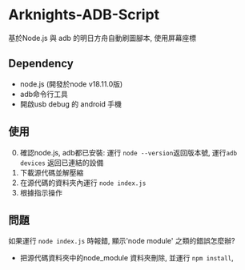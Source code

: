 # Arknights-ADB-Script
基於Node.js 與 adb 的明日方舟自動刷圖腳本, 使用屏幕座標

## Dependency
- node.js (開發於node v18.11.0版)
- adb命令行工具
- 開啟usb debug 的 android 手機


## 使用
0. 確認node.js, adb都已安裝: 運行 `node --version`返回版本號, 運行`adb devices` 返回已連結的設備
1. 下載源代碼並解壓縮
2. 在源代碼的資料夾內運行 `node index.js`
3. 根據指示操作

## 問題
如果運行 `node index.js` 時報錯, 顯示'node module' 之類的錯誤怎麼辦?
- 把源代碼資料夾中的node_module 資料夾刪除, 並運行 `npm install`, 


